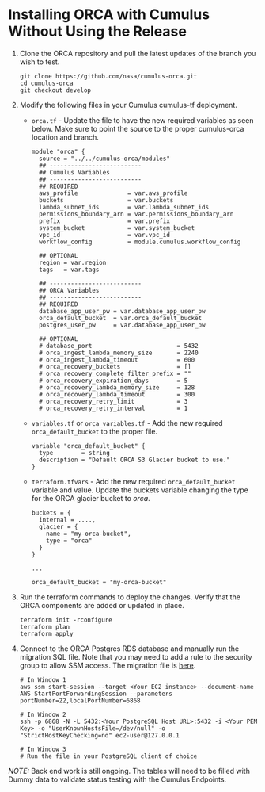 # Installing ORCA with Cumulus Without Using the Release

1. Clone the ORCA repository and pull the latest updates of the branch you wish to test.
   ```
   git clone https://github.com/nasa/cumulus-orca.git
   cd cumulus-orca
   git checkout develop
   ```

2. Modify the following files in your Cumulus cumulus-tf deployment.
   - `orca.tf` -  Update the file to have the new required variables as seen below. Make sure to point the source to the proper cumulus-orca location and branch.
     ```
     module "orca" {
       source = "../../cumulus-orca/modules"
       ## --------------------------
       ## Cumulus Variables
       ## --------------------------
       ## REQUIRED
       aws_profile              = var.aws_profile
       buckets                  = var.buckets
       lambda_subnet_ids        = var.lambda_subnet_ids
       permissions_boundary_arn = var.permissions_boundary_arn
       prefix                   = var.prefix
       system_bucket            = var.system_bucket
       vpc_id                   = var.vpc_id
       workflow_config          = module.cumulus.workflow_config
     
       ## OPTIONAL
       region = var.region
       tags   = var.tags
     
       ## --------------------------
       ## ORCA Variables
       ## --------------------------
       ## REQUIRED
       database_app_user_pw = var.database_app_user_pw
       orca_default_bucket  = var.orca_default_bucket
       postgres_user_pw     = var.database_app_user_pw
     
       ## OPTIONAL
       # database_port                        = 5432
       # orca_ingest_lambda_memory_size       = 2240
       # orca_ingest_lambda_timeout           = 600
       # orca_recovery_buckets                = []
       # orca_recovery_complete_filter_prefix = ""
       # orca_recovery_expiration_days        = 5
       # orca_recovery_lambda_memory_size     = 128
       # orca_recovery_lambda_timeout         = 300
       # orca_recovery_retry_limit            = 3
       # orca_recovery_retry_interval         = 1
     ```
   - `variables.tf` or `orca_variables.tf` - Add the new required `orca_default_bucket` to the proper file.
     ```
     variable "orca_default_bucket" {
       type        = string
       description = "Default ORCA S3 Glacier bucket to use."
     }
     ```
   - `terraform.tfvars` - Add the new required `orca_default_bucket` variable and value. Update the buckets variable changing the type for the ORCA glacier bucket to *orca*.
     ```
     buckets = {
       internal = ....,
       glacier = {
         name = "my-orca-bucket",
         type = "orca"
       }
     }

     ...

     orca_default_bucket = "my-orca-bucket"
     ```


3. Run the terraform commands to deploy the changes. Verify that the ORCA components are added or updated in place.
   ```
   terraform init -rconfigure
   terraform plan
   terraform apply
   ```

4. Connect to the ORCA Postgres RDS database and manually run the migration SQL file. Note that you may need to add a rule to the security group to allow SSM access. The migration file is [here](001_migraton_2.0.1_to_3.0.0.sql).
   ```
   # In Window 1
   aws ssm start-session --target <Your EC2 instance> --document-name AWS-StartPortForwardingSession --parameters portNumber=22,localPortNumber=6868

   # In Window 2
   ssh -p 6868 -N -L 5432:<Your PostgreSQL Host URL>:5432 -i <Your PEM Key> -o "UserKnownHostsFile=/dev/null" -o "StrictHostKeyChecking=no" ec2-user@127.0.0.1

   # In Window 3
   # Run the file in your PostgreSQL client of choice
   ```

*NOTE:* Back end work is still ongoing. The tables will need to be filled with
Dummy data to validate status testing with the Cumulus Endpoints.

